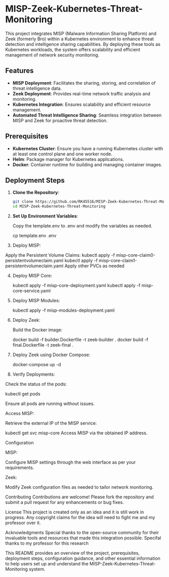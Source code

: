 # MISP-Zeek-Kubernetes-Threat-Monitoring

This project integrates MISP (Malware Information Sharing Platform) and Zeek (formerly Bro) within a Kubernetes environment to enhance threat detection and intelligence sharing capabilities. By deploying these tools as Kubernetes workloads, the system offers scalability and efficient management of network security monitoring.

## Features

- **MISP Deployment**: Facilitates the sharing, storing, and correlation of threat intelligence data.
- **Zeek Deployment**: Provides real-time network traffic analysis and monitoring.
- **Kubernetes Integration**: Ensures scalability and efficient resource management.
- **Automated Threat Intelligence Sharing**: Seamless integration between MISP and Zeek for proactive threat detection.

## Prerequisites

- **Kubernetes Cluster**: Ensure you have a running Kubernetes cluster with at least one control plane and one worker node.
- **Helm**: Package manager for Kubernetes applications.
- **Docker**: Container runtime for building and managing container images.

## Deployment Steps

1. **Clone the Repository**:

   ```bash
   git clone https://github.com/RK45516/MISP-Zeek-Kubernetes-Threat-Monitoring.git
   cd MISP-Zeek-Kubernetes-Threat-Monitoring

2. **Set Up Environment Variables**:

   Copy the template.env to .env and modify the variables as needed.

   cp template.env .env

3. Deploy MISP:

  Apply the Persistent Volume Claims:
    kubectl apply -f misp-core-claim0-persistentvolumeclaim.yaml
    kubectl apply -f misp-core-claim1-persistentvolumeclaim.yaml
   Apply other PVCs as needed

4. Deploy MISP Core:

   kubectl apply -f misp-core-deployment.yaml
   kubectl apply -f misp-core-service.yaml

5. Deploy MISP Modules:

   kubectl apply -f misp-modules-deployment.yaml

6. Deploy Zeek:

    Build the Docker image:

      docker build -f builder.Dockerfile -t zeek-builder .
      docker build -f final.Dockerfile -t zeek-final .

7. Deploy Zeek using Docker Compose:

      docker-compose up -d

8. Verify Deployments:

  Check the status of the pods:

  kubectl get pods

Ensure all pods are running without issues.

Access MISP:

Retrieve the external IP of the MISP service:

kubectl get svc misp-core
Access MISP via the obtained IP address.

Configuration

MISP:

Configure MISP settings through the web interface as per your requirements.

Zeek:

Modify Zeek configuration files as needed to tailor network monitoring.

Contributing
Contributions are welcome! Please fork the repository and submit a pull request for any enhancements or bug fixes.

License
This project is created only as an idea and it is still work in progress. Any copyright claims for the idea will need to fight me and my professor over it.

Acknowledgments
Special thanks to the open-source community for their invaluable tools and resources that made this integration possible. Specifal thanks to my professor for this research


This README provides an overview of the project, prerequisites, deployment steps, configuration guidance, and other essential information to help users set up and understand the MISP-Zeek-Kubernetes-Threat-Monitoring system.

 
